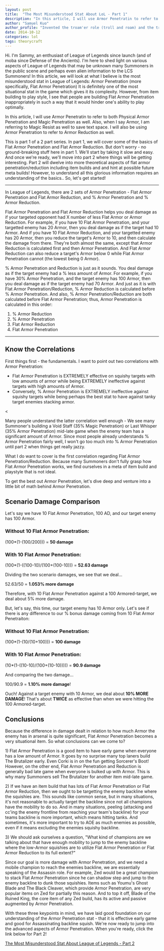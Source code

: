 ```yaml
---
layout: post
title:  "The Most Misunderstood Stat About LoL - Part 1"
description: "In this article, I will use Armor Penetratin to refer to both Physical Armor Penetration and Magic Penetration as well. Also, when I say Armor, I am referring to Magic Resist as well to save text space. I will also be using Armor Penetration to refer to Armor Reduction as well."
author: "Samuel Kuo"
author_profile: "Invented the troam'er role (troll and roam) and the triple brut. build (Youmu's Ghost Blade, Black Cleaver, and The Brutalizer)"
date: 2014-10-12
categories: lol
tags: theorycraft
---
```


<p>Hi. I'm Sammy, an enthusiast of League of Legends since launch (and of moba since Defense of the Ancients). I'm here to shed light on various aspects of League of Legends that may be unknown many Summoners in the public scene and perhaps even alien information to the LCS Summoners! In this article, we will look at what I believe is the most misunderstood stat in League of Legends: Armor Penetration (more specifically, Flat Armor Penetration) It is definitely one of the most situational stat in the game which gives it its complexity. However, from item building to play style, I see that people are building Flat Armor Penetration inappropriately in such a way that it would hinder one's ability to play optimally.</p>

<p>In this article, I will use Armor Penetratin to refer to both Physical Armor Penetration and Magic Penetration as well. Also, when I say Armor, I am referring to Magic Resist as well to save text space. I will also be using Armor Penetration to refer to Armor Reduction as well.</p>

<p>This is part 1 of a 2 part series. In part 1, we will cover some of the basics of Flat Armor Penetration and Flat Armor Reduction. But don't worry - no ground-breaking stuff here in part 1. We'll start by taking it slow and easy. And once we're ready, we'll move into part 2 where things will be getting interesting. Part 2 will dwelve into more theoretical aspects of flat armor penetration/reduction including item builds and  and hint at possible future meta builds! However, to understand all this glorious information requires an understanding of the basics.. So, let's get started!</p>

<hr>

<p>In League of Legends, there are 2 sets of Armor Penetration - Flat Armor Penetration and Flat Armor Reduction, and % Armor Penetration and % Armor Reduction.</p>

<p>Flat Armor Penetration and Flat Armor Reduction helps you deal damage as if your targeted opponent had X number of less Flat Armor or Armor Reduction. For example, if you have 10  Flat Armor Penetration, and your targetted enemy has 20 Armor, then you deal damage as if the target had 10 Armor. And if you have 10 Flat Armor Reduction, and your targetted enemy has 20 Armor, then you reduce the target's Armor to 10, and then calculate the damage from there. They're both almost the same, except that Armor Reduction is calculated first and then Armor Penetration. And Flat Armor Reduction can also reduce a target's Armor below 0 while Flat Armor Penetration cannot (the lowest being 0 Armor). </p>

<p>% Armor Penetration and Reduction is just as it sounds. You deal damage as if the target enemy had a % less amount of Armor. For example, if you have 30% Armor Penetration, and the target enemy has 100 Armor, then you deal damage as if the target enemy had 70 Armor. And just as it is with Flat Armor Penetration/Reduction, % Armor Reduction is calculated before % Armor Penetration. And also, % Armor Penetration/Reduction are both calculated before Flat Armor Penetration; thus, Armor Penetration is calculated in this order:</p>

<ol>
  <li>% Armor Reduction</li>
  <li>% Armor Penetration</li>
  <li>Flat Armor Reduction</li>
  <li>Flat Armor Penetration</li>
</ol>
<hr>

<h2>Know the Correlations</h2>
<p>First things first - the fundamentals. I want to point out two correlations with Armor Penetration:</p>
<ul>
  <li>Flat Armor Penetration is EXTREMELY effective on squishy targets with low amounts of armor while being EXTREMELY ineffective against targets with high amounts of Armor. </li>
  <li>Conversely, % Armor Penetration is EXTREMELY ineffective against squishy targets while being perhaps the best stat to have against tanky target enemies stacking armor. </li>
</ul><
<p>Many people understand the latter correlation well enough - We see many Summoner's building a Void Staff (35% Magic Penetration) or Last Whisper (35% Armor Penetration) mid-late game when the enemy team has a significant amount of Armor. Since most people already understands % Armor Penetration fairly well, I won't go too much into % Armor Penetration until part 2 when things get really jazzy. </p>
<p>What I do want to cover is the first correlation regarding Flat Armor Penetration/Reduction. Because many Summoners don't fully grasp how Flat Armor Penetration works, we find ourselves in a meta of item build and playstyle that is not ideal. </p>
<p>To get the best out Armor Penetration, let's dive deep and venture into a little bit of math behind Armor Penetration.</p>

<h2>Scenario Damage Comparison</h2>
<p>Let's say we have 10 Flat Armor Penetration, 100 AD, and our target enemy has 100 Armor. </p>
<h3>Without 10 Flat Armor Penetration:</h3>
<p>(100*(1-(100/200))) = <strong>50 damage</strong></p>
<h3>With 10 Flat Armor Penetration:</h3>
<p>(100*(1-((100-10)/(100+(100-10))) = <strong>52.63 damage</strong></p>
<p>Dividing the two scenario damages, we see that we deal... </p>
<p>52.63/50 = <strong>1.053% more damage</strong></p>
<p>Therefore, with 10 Flat Armor Penetration against a 100 Armored-target, we deal about 5% more damage. </p>
<p>But, let's say, this time, our target enemy has 10 Armor only. Let's see if there is any difference to our % bonus damage coming from 10 Flat Armor Penetraiton: </p>
<h3>Without 10 Flat Armor Penetration:</h3>
<p>(100*(1-(10/(10+100))) = <strong>100 damage</strong></p>
<h3>With 10 Flat Armor Penetration:</h3>
<p>(10*(1-((10-10)/(100+(10-10))))) = <strong>90.9 damage</strong></p>
<p>And comparing the two damage...</p>
<p>100/90.9 = <strong>1.10% more damage</strong>!
<p>Ouch! Against a target enemy with 10 Armor, we deal about <strong>10% MORE DAMAGE</strong>! That's about <strong>TWICE</strong> as effective than when we were hitting the 100 Armored-target.</p>

<h2>Conclusions</h2>
<p>Because the difference in damage dealt in relation to how much Armor the enemy has in arsenal is quite significant, Flat Armor Penetration becomes a very situational item. So what conclusions can we come to?</p>
<p>1) Flat Armor Penetration is a good item to have early game when everyone has a low amount of Armor. It goes by no surprise many top laners build The Brutalizer early. Even Corki is in on the fun getting Sorcerer's Boot! However, on the other end, Flat Armor Penetration and Reduction is generally bad late game when everyone is bulked up with Armor. This is why many Summoners sell The Brutalizer for another item mid-late game.</p>
<p>2) If we have an item build that has lots of Flat Armor Penetration or Flat Armor Reduction, then we ought to be targetting the enemy backline where the squishies are. This sounds like common sense, but in many situations, it's not reasonable to actually target the backline since not all champions have the mobility to do so. And in many situations, peeling (attacking and cc'ing the enemy frontline from reaching your team's backline) for your teams backline is more important, which means hitting tanks. And sometimes, it's more important to try to AOE as much enemies as possible, even if it means excluding the enemies squishy backline. </p>
<p>3) We should ask ourselves a question, "What kind of champions are we talking about that have enough mobility to jump to the enemy backline where the low-Armor squishies are to utilize Flat Armor Penetration or Flat Armor Reduction to its full extent?" </p>
<p>Since our goal is more damage with Armor Penetration, and we need a mobile champion to reach the enemies backline, we are essentially speaking of the Assassin role. For example,  Zed would be a great champion to stack Flat Armor Penetration since he can shadow step and jump to the enemy backline to dunk those squishies. Items such as Youmu's Ghost Blade and The Black Cleaver, which provide Armor Penetration, are very popular items on Zed for partially this reason. And to top it off,  Blade of the Ruined King, the core item of any Zed build, has its active and passive augmented by Armor Penetration. </p>
<p>With these three keypoints in mind, we have laid good foundation on our understanding of the Armor Penetration stat - that it is effective early game and good for Assassinating backline squish. We're now ready to jump into the advanced aspects of Armor Penetration. When you're ready, click the link below for Part 2! </p>

<p><a href="/lol/the-most-misunderstood-stat-about-lol-2">The Most Misunderstood Stat About League of Legends - Part 2</a></p>
